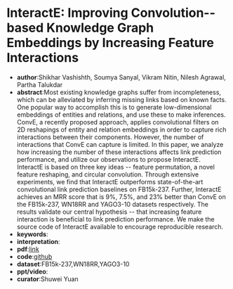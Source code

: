 # InteractE: Improving Convolution-­‐based Knowledge Graph Embeddings by Increasing Feature Interactions

* **author**:Shikhar Vashishth, Soumya Sanyal, Vikram Nitin, Nilesh Agrawal, Partha Talukdar
* **abstract**:Most existing knowledge graphs suffer from incompleteness, which can be alleviated by inferring missing links based on known facts. One popular way to accomplish this is to generate low-dimensional embeddings of entities and relations, and use these to make inferences. ConvE, a recently proposed approach, applies convolutional filters on 2D reshapings of entity and relation embeddings in order to capture rich interactions between their components. However, the number of interactions that ConvE can capture is limited. In this paper, we analyze how increasing the number of these interactions affects link prediction performance, and utilize our observations to propose InteractE. InteractE is based on three key ideas -- feature permutation, a novel feature reshaping, and circular convolution. Through extensive experiments, we find that InteractE outperforms state-of-the-art convolutional link prediction baselines on FB15k-237. Further, InteractE achieves an MRR score that is 9%, 7.5%, and 23% better than ConvE on the FB15k-237, WN18RR and YAGO3-10 datasets respectively. The results validate our central hypothesis -- that increasing feature interaction is beneficial to link prediction performance. We make the source code of InteractE available to encourage reproducible research.
* **keywords**:
* **interpretation**:
* **pdf**:[link](https://arxiv.org/pdf/1911.00219)
* **code**:[github](https://github.com/malllabiisc/InteractE)
* **dataset**:FB15k-237,WN18RR,YAGO3-10
* **ppt/video**:
* **curator**:Shuwei Yuan